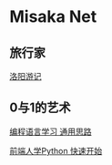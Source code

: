 ---
---

# Misaka Net


## 旅行家

[洛阳游记](./Life-Skill/travel/LuoYang/article.md)

## 0与1的艺术

[编程语言学习 通用思路](./SoftwareEngineering/language_learning/generic_ideas.md)

[前端人学Python 快速开始](./Python/articles/start.md)